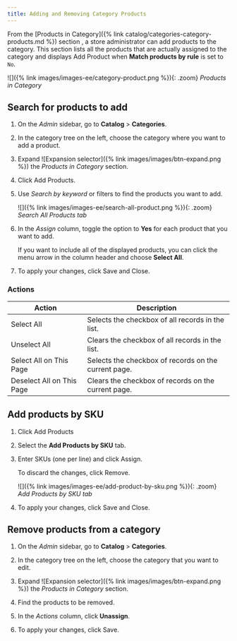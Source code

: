 ```yaml
---
title: Adding and Removing Category Products
---
```


From the [Products in Category]({% link catalog/categories-category-products.md %}) section , a store administrator can add products to the category. This section lists all the products that are actually assigned to the category and displays <span class="btn">Add Product</span> when **Match products by rule** is set to `No`.

![]({% link images/images-ee/category-product.png %}){: .zoom}
_Products in Category_

## Search for products to add

1. On the _Admin_ sidebar, go to **Catalog** > **Categories**.

1. In the category tree on the left, choose the category where you want to add a product.

1. Expand ![Expansion selector]({% link images/images/btn-expand.png %}) the _Products in Category_ section.

1. Click <span class="btn">Add Products</span>.

1. Use _Search by keyword_ or filters to find the products you want to add.

    ![]({% link images/images-ee/search-all-product.png %}){: .zoom}
    _Search All Products tab_

1. In the _Assign_ column, toggle the option to **Yes** for each product that you want to add.

   If you want to include all of the displayed products, you can click the menu arrow in the column header and choose **Select All**.

1. To apply your changes, click <span class="btn">Save and Close</span>.

### Actions

|Action|Description|
|--- |--- |
|Select All|Selects the checkbox of all records in the list.|
|Unselect All|Clears the checkbox of all records in the list.|
|Select All on This Page|Selects the checkbox of records on the current page.|
|Deselect All on This Page|Clears the checkbox of records on the current page.|

## Add products by SKU

1. Click <span class="btn">Add Products</span>

1. Select the **Add Products by SKU** tab.

1. Enter SKUs (one per line) and click <span class="btn">Assign</span>.

   To discard the changes, click <span class="btn">Remove</span>.

    ![]({% link images/images-ee/add-product-by-sku.png %}){: .zoom}
    _Add Products by SKU tab_

1. To apply your changes, click <span class="btn">Save and Close</span>.

## Remove products from a category

1. On the _Admin_ sidebar, go to **Catalog** > **Categories**.

1. In the category tree on the left, choose the category that you want to edit.

1. Expand ![Expansion selector]({% link images/images/btn-expand.png %}) the _Products in Category_ section.

1. Find the products to be removed.

1. In the _Actions_ column, click **Unassign**.

1. To apply your changes, click <span class="btn">Save</span>.
